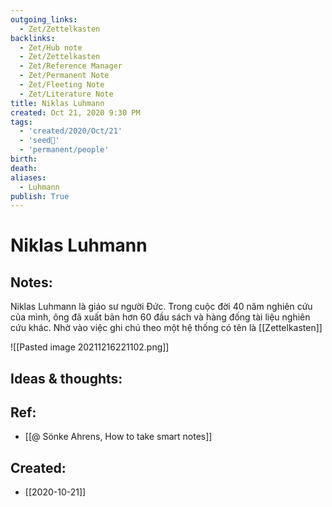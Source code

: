 ```yaml
---
outgoing_links:
  - Zet/Zettelkasten
backlinks:
  - Zet/Hub note
  - Zet/Zettelkasten
  - Zet/Reference Manager
  - Zet/Permanent Note
  - Zet/Fleeting Note
  - Zet/Literature Note
title: Niklas Luhmann
created: Oct 21, 2020 9:30 PM
tags:
  - 'created/2020/Oct/21'
  - 'seed🥜'
  - 'permanent/people'
birth: 
death:
aliases:
  - Luhmann
publish: True
---
```

# Niklas Luhmann

## Notes:
Niklas Luhmann là giáo sư người Đức. Trong cuộc đời 40 năm nghiên cứu của mình, ông đã xuất bản hơn 60 đầu sách và hàng đống tài liệu nghiên cứu khác. Nhờ vào việc ghi chú theo một hệ thống có tên là [[Zettelkasten]]

![[Pasted image 20211216221102.png]]

## Ideas & thoughts:

## Ref:
- [[@ Sönke Ahrens, How to take smart notes]]
## Created:
- [[2020-10-21]]
